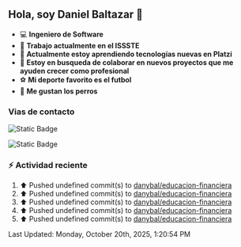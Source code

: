 ## Hola, soy Daniel Baltazar 👋

- 💻 **Ingeniero de Software**
- 🔭 **Trabajo actualmente en el ISSSTE**
- 🌱 **Actualmente estoy aprendiendo tecnologías nuevas en Platzi**
- 👯 **Estoy en busqueda de colaborar en nuevos proyectos que me ayuden crecer como profesional**
- ⚽ **Mi deporte favorito es el futbol**
- 🐶 **Me gustan los perros**

### Vias de contacto
![Static Badge](https://img.shields.io/badge/Perfil-https%3A%2F%2Fdanybal.github.io%2F-blue)

![Static Badge](https://img.shields.io/badge/Correo%20electr%C3%B3nico%20%F0%9F%93%AB-rbleinad%40gmail.com-yellow)

### :zap: Actividad reciente
<!--RECENT_ACTIVITY:start-->
1. ⬆️ Pushed undefined commit(s) to [danybal/educacion-financiera](https://github.com/danybal/educacion-financiera)<br>
2. ⬆️ Pushed undefined commit(s) to [danybal/educacion-financiera](https://github.com/danybal/educacion-financiera)<br>
3. ⬆️ Pushed undefined commit(s) to [danybal/educacion-financiera](https://github.com/danybal/educacion-financiera)<br>
4. ⬆️ Pushed undefined commit(s) to [danybal/educacion-financiera](https://github.com/danybal/educacion-financiera)<br>
5. ⬆️ Pushed undefined commit(s) to [danybal/educacion-financiera](https://github.com/danybal/educacion-financiera)<br>
<!--RECENT_ACTIVITY:end-->
<!--RECENT_ACTIVITY:last_update-->
Last Updated: Monday, October 20th, 2025, 1:20:54 PM
<!--RECENT_ACTIVITY:last_update_end-->
